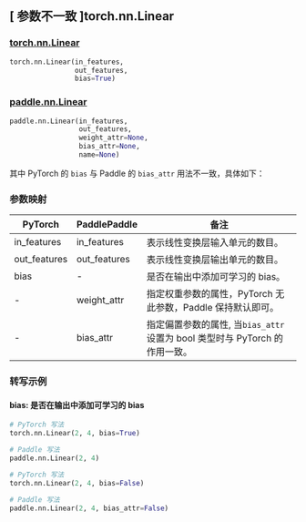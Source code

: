 ## [ 参数不一致 ]torch.nn.Linear
### [torch.nn.Linear](https://pytorch.org/docs/stable/generated/torch.nn.Linear.html?highlight=linear#torch.nn.Linear)

```python
torch.nn.Linear(in_features,
                out_features,
                bias=True)
```

### [paddle.nn.Linear](https://www.paddlepaddle.org.cn/documentation/docs/zh/develop/api/paddle/nn/Linear_cn.html#linear)

```python
paddle.nn.Linear(in_features,
                 out_features,
                 weight_attr=None,
                 bias_attr=None,
                 name=None)
```

其中 PyTorch 的 `bias` 与 Paddle 的 `bias_attr` 用法不一致，具体如下：
### 参数映射
| PyTorch       | PaddlePaddle | 备注                                                   |
| ------------- | ------------ | ------------------------------------------------------ |
| in_features          | in_features            | 表示线性变换层输入单元的数目。                             |
| out_features          | out_features            | 表示线性变换层输出单元的数目。                             |
| bias          | -            | 是否在输出中添加可学习的 bias。                             |
| -             | weight_attr  | 指定权重参数的属性，PyTorch 无此参数，Paddle 保持默认即可。 |
| -             | bias_attr    | 指定偏置参数的属性, 当`bias_attr`设置为 bool 类型时与 PyTorch 的作用一致。 |

### 转写示例
#### bias: 是否在输出中添加可学习的 bias
```python
# PyTorch 写法
torch.nn.Linear(2, 4, bias=True)

# Paddle 写法
paddle.nn.Linear(2, 4)
```
```python
# PyTorch 写法
torch.nn.Linear(2, 4, bias=False)

# Paddle 写法
paddle.nn.Linear(2, 4, bias_attr=False)
```
